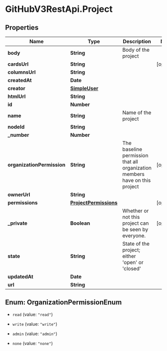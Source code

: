 # GitHubV3RestApi.Project

## Properties

Name | Type | Description | Notes
------------ | ------------- | ------------- | -------------
**body** | **String** | Body of the project | 
**cardsUrl** | **String** |  | [optional] 
**columnsUrl** | **String** |  | 
**createdAt** | **Date** |  | 
**creator** | [**SimpleUser**](SimpleUser.md) |  | 
**htmlUrl** | **String** |  | 
**id** | **Number** |  | 
**name** | **String** | Name of the project | 
**nodeId** | **String** |  | 
**_number** | **Number** |  | 
**organizationPermission** | **String** | The baseline permission that all organization members have on this project | [optional] 
**ownerUrl** | **String** |  | 
**permissions** | [**ProjectPermissions**](ProjectPermissions.md) |  | [optional] 
**_private** | **Boolean** | Whether or not this project can be seen by everyone. | [optional] 
**state** | **String** | State of the project; either &#39;open&#39; or &#39;closed&#39; | 
**updatedAt** | **Date** |  | 
**url** | **String** |  | 



## Enum: OrganizationPermissionEnum


* `read` (value: `"read"`)

* `write` (value: `"write"`)

* `admin` (value: `"admin"`)

* `none` (value: `"none"`)




